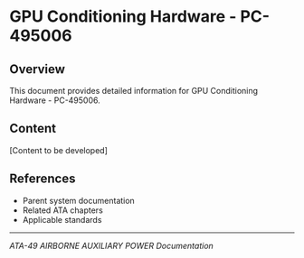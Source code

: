 # GPU Conditioning Hardware - PC-495006

## Overview

This document provides detailed information for GPU Conditioning Hardware - PC-495006.

## Content

[Content to be developed]

## References

- Parent system documentation
- Related ATA chapters
- Applicable standards

---

*ATA-49 AIRBORNE AUXILIARY POWER Documentation*
